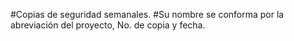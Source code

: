 #Copias de seguridad semanales.
#Su nombre se conforma por la abreviación del proyecto, No. de copia y fecha.
